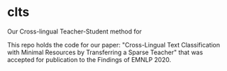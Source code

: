 # clts
Our Cross-lingual Teacher-Student method for 

This repo holds the code for our paper: "Cross-Lingual Text Classification with Minimal Resources by Transferring a Sparse Teacher" that was accepted for publication to the Findings of EMNLP 2020.
